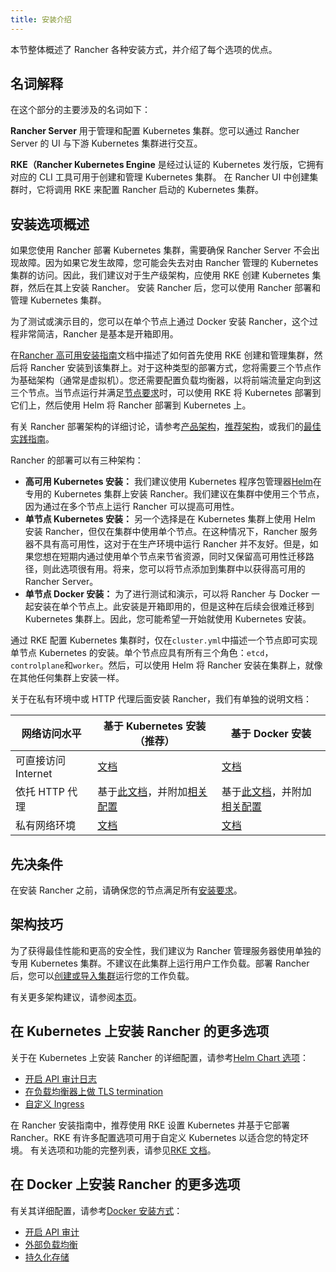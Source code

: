 ```yaml
---
title: 安装介绍
---
```


本节整体概述了 Rancher 各种安装方式，并介绍了每个选项的优点。

## 名词解释

在这个部分的主要涉及的名词如下：

**Rancher Server** 用于管理和配置 Kubernetes 集群。您可以通过 Rancher Server 的 UI 与下游 Kubernetes 集群进行交互。

**RKE（Rancher Kubernetes Engine** 是经过认证的 Kubernetes 发行版，它拥有对应的 CLI 工具可用于创建和管理 Kubernetes 集群。 在 Rancher UI 中创建集群时，它将调用 RKE 来配置 Rancher 启动的 Kubernetes 集群。

## 安装选项概述

如果您使用 Rancher 部署 Kubernetes 集群，需要确保 Rancher Server 不会出现故障。因为如果它发生故障，您可能会失去对由 Rancher 管理的 Kubernetes 集群的访问。因此，我们建议对于生产级架构，应使用 RKE 创建 Kubernetes 集群，然后在其上安装 Rancher。 安装 Rancher 后，您可以使用 Rancher 部署和管理 Kubernetes 集群。

为了测试或演示目的，您可以在单个节点上通过 Docker 安装 Rancher，这个过程非常简洁，Rancher 是基本是开箱即用。

在[Rancher 高可用安装指南](/docs/installation/k8s-install/_index)文档中描述了如何首先使用 RKE 创建和管理集群，然后将 Rancher 安装到该集群上。对于这种类型的部署方式，您将需要三个节点作为基础架构（通常是虚拟机）。您还需要配置负载均衡器，以将前端流量定向到这三个节点。当节点运行并满足[节点要求](/docs/installation/requirements/_index)时，可以使用 RKE 将 Kubernetes 部署到它们上，然后使用 Helm 将 Rancher 部署到 Kubernetes 上。

有关 Rancher 部署架构的详细讨论，请参考[产品架构](/docs/overview/architecture/_index)，[推荐架构](/docs/overview/architecture-recommendations/_index)，或我们的[最佳实践指南](/docs/best-practices/deployment-types/_index)。

Rancher 的部署可以有三种架构：

- **高可用 Kubernetes 安装：** 我们建议使用 Kubernetes 程序包管理器[Helm](/docs/overview/concepts/_index)在专用的 Kubernetes 集群上安装 Rancher。我们建议在集群中使用三个节点，因为通过在多个节点上运行 Rancher 可以提高可用性。
- **单节点 Kubernetes 安装：** 另一个选择是在 Kubernetes 集群上使用 Helm 安装 Rancher，但仅在集群中使用单个节点。在这种情况下，Rancher 服务器不具有高可用性，这对于在生产环境中运行 Rancher 并不友好。但是，如果您想在短期内通过使用单个节点来节省资源，同时又保留高可用性迁移路径，则此选项很有用。将来，您可以将节点添加到集群中以获得高可用的 Rancher Server。
- **单节点 Docker 安装：** 为了进行测试和演示，可以将 Rancher 与 Docker 一起安装在单个节点上。此安装是开箱即用的，但是这种在后续会很难迁移到 Kubernetes 集群上。因此，您可能希望一开始就使用 Kubernetes 安装。

通过 RKE 配置 Kubernetes 集群时，仅在`cluster.yml`中描述一个节点即可实现单节点 Kubernetes 的安装。单个节点应具有所有三个角色：`etcd`，`controlplane`和`worker`。然后，可以使用 Helm 将 Rancher 安装在集群上，就像在其他任何集群上安装一样。

关于在私有环境中或 HTTP 代理后面安装 Rancher，我们有单独的说明文档：

| 网络访问水平        | 基于 Kubernetes 安装（推荐）                                                                                           | 基于 Docker 安装                                                                                                                                                                       |
| ------------------- | ---------------------------------------------------------------------------------------------------------------------- | -------------------------------------------------------------------------------------------------------------------------------------------------------------------------------------- |
| 可直接访问 Internet | [文档](/docs/installation/k8s-install/_index)                                                                          | [文档](/docs/installation/other-installation-methods/single-node-docker/_index)                                                                                                        |
| 依托 HTTP 代理      | 基于[此文档](/docs/installation/k8s-install/_index)，并附加[相关配置](/docs/installation/options/chart-options/_index) | 基于[此文档](/docs/installation/other-installation-methods/single-node-docker/_index)，并附加[相关配置](/docs/installation/other-installation-methods/single-node-docker/proxy/_index) |
| 私有网络环境        | [文档](/docs/installation/other-installation-methods/air-gap/_index)                                                   | [文档](/docs/installation/other-installation-methods/air-gap/_index)                                                                                                                   |

## 先决条件

在安装 Rancher 之前，请确保您的节点满足所有[安装要求](/docs/installation/requirements/_index)。

## 架构技巧

为了获得最佳性能和更高的安全性，我们建议为 Rancher 管理服务器使用单独的专用 Kubernetes 集群。不建议在此集群上运行用户工作负载。部署 Rancher 后，您可以[创建或导入集群](/docs/cluster-provisioning/_index)运行您的工作负载。

有关更多架构建议，请参阅[本页](/docs/overview/architecture-recommendations/_index)。

## 在 Kubernetes 上安装 Rancher 的更多选项

关于在 Kubernetes 上安装 Rancher 的详细配置，请参考[Helm Chart 选项](/docs/installation/options/chart-options/_index)：

- [开启 API 审计日志](/docs/installation/options/chart-options/_index)
- [在负载均衡器上做 TLS termination](/docs/installation/options/chart-options/_index)
- [自定义 Ingress](/docs/installation/options/chart-options/_index)

在 Rancher 安装指南中，推荐使用 RKE 设置 Kubernetes 并基于它部署 Rancher。RKE 有许多配置选项可用于自定义 Kubernetes 以适合您的特定环境。 有关选项和功能的完整列表，请参见[RKE 文档](https://rancher.com/docs/rke/latest/en/config-options/)。

## 在 Docker 上安装 Rancher 的更多选项

有关其详细配置，请参考[Docker 安装方式](/docs/installation/other-installation-methods/single-node-docker/_index)：

- [开启 API 审计](/docs/installation/other-installation-methods/single-node-docker/_index)
- [外部负载均衡](/docs/installation/other-installation-methods/single-node-docker/single-node-install-external-lb/_index)
- [持久化存储](/docs/installation/other-installation-methods/single-node-docker/_index)
